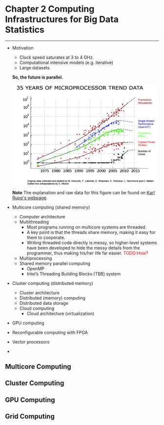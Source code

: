 # Chapter 2 Computing Infrastructures for Big Data Statistics
---

- Motivation

  * Clock speed saturates at 3 to 4 GHz. 
  * Computational intensive models (e.g. iterative)
  * Large datasets
  
  **So, the future is parallel.**
  
   ![35 Year CPU Trend](./figures/35years_cpu_trend.png)
  
  **Note** The explanation and raw data for this figure can be found on [Karl Rupp's webpage](https://www.karlrupp.net/2015/06/40-years-of-microprocessor-trend-data/).
  
- Multicore computing (shared memory)
  * Computer architecture
  * Multithreading
    + Most programs running on multicore systems are threaded.
    + A key point is that the threads share memory, making it easy for them to cooperate. 
    + Writing threaded code directly is messy, so higher-level systems have been developed to hide the messy details from the programmer, thus making his/her life far easier. <font color='red'>TODO:How?</font>
  * Multiprocessing
  * Shared memory parallel computing
    + OpenMP
    + Intel’s Threading Building Blocks (TBB) system

- Cluster computing (distributed memory)
  * Cluster architecture
  * Distributed (memory) computing
  * Distributed data storage
  * Cloud computing
    + Cloud architecture (virtualization)

- GPU computing
- Reconfigurable computing with FPGA
- Vector processors 
- 

## Multicore Computing

## Cluster Computing

## GPU Computing

## Grid Computing

